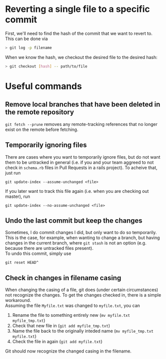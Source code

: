 # Reverting a single file to a specific commit

First, we'll need to find the hash of the commit that we want to revert to. This can be done via

```bash
> git log -p filename
```

When we know the hash, we checkout the desired file to the desired hash:

```bash
> git checkout [hash] -- path/to/file
```

# Useful commands

## Remove local branches that have been deleted in the remote repository
`git fetch --prune` removes any remote-tracking references that no longer exist on the remote before fetching.

## Temporarily ignoring files
There are cases where you want to temporarily ignore files, but do not want them to be untracked in general (i.e. if you and your team aggreed to not check in `schema.rb` files in Pull Requests in a rails project). To acheive that, just run

```git
git update-index --assume-unchanged <file>
```

If you later want to track this file again (i.e. when you are checking out master), run

```git
git update-index --no-assume-unchanged <file>
```

## Undo the last commit but keep the changes

Sometimes, I do commit changes I did, but only want to do so temporarily. This is the case, for example, when wanting to change a branch, but having changes in the current branch, where `git stash` is not an option (e.g. because there are untracked files present).  
To undo this commit, simply use

```git
git reset HEAD^
```

## Check in changes in filename casing

When changing the casing of a file, git does (under certain circumstances) not recognize the changes. To get the changes checked in, there is a
simple workaround.  
Assuming the file `Myfile.txt` was changed to `myfile.txt`, you can  

1. Rename the file to something entirely new (`mv myfile.txt myfile_tmp.txt`)  
2. Check that new file in (`git add myfile_tmp.txt`)  
3. Name the file back to the originally inteded name (`mv myfile_tmp.txt myfile.txt`)  
4. Check the file in again (`git add myfile.txt`)  

Git should now recognize the changed casing in the filename.
